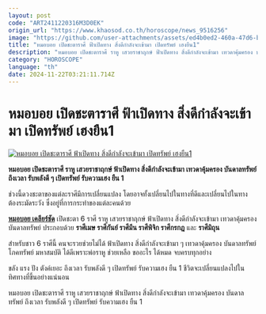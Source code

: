 ```yaml
---
layout: post
code: "ART2411220316M3D0EK"
origin_url: "https://www.khaosod.co.th/horoscope/news_9516256"
image: "https://github.com/user-attachments/assets/ed4b0ed2-460a-47d6-bcd2-d32f4e23a609"
title: "หมอบอย เปิดชะตาราศี ฟ้าเปิดทาง สิ่งดีกำลังจะเข้ามา เปิดทรัพย์ เฮงยืน1"
description: "หมอบอย เปิดชะตาราศี ราหู เสวยราชาฤกษ์ ฟ้าเปิดทาง สิ่งดีกำลังจะเข้ามา เทวดาคุ้มครอง บันดาลทรัพย์ ถึงเวลา รับพลังดี ๆ เปิดทรัพย์ รับความเฮง ยืน 1"
category: "HOROSCOPE"
language: "th"
date: 2024-11-22T03:21:11.714Z
---
```


# หมอบอย เปิดชะตาราศี ฟ้าเปิดทาง สิ่งดีกำลังจะเข้ามา เปิดทรัพย์ เฮงยืน1

[![หมอบอย เปิดชะตาราศี ฟ้าเปิดทาง สิ่งดีกำลังจะเข้ามา เปิดทรัพย์ เฮงยืน1](https://www.khaosod.co.th/wpapp/uploads/2024/11/Horoscope-13.jpg "หมอบอย เปิดชะตาราศี ฟ้าเปิดทาง สิ่งดีกำลังจะเข้ามา เปิดทรัพย์ เฮงยืน1")](https://www.khaosod.co.th/wpapp/uploads/2024/11/Horoscope-13.jpg)

**หมอบอย เปิดชะตาราศี ราหู เสวยราชาฤกษ์ ฟ้าเปิดทาง สิ่งดีกำลังจะเข้ามา เทวดาคุ้มครอง บันดาลทรัพย์ ถึงเวลา รับพลังดี ๆ เปิดทรัพย์ รับความเฮง ยืน 1**

ช่วงนี้ดวงชะตาของแต่ละราศีมีการเปลี่ยนแปลง โดยอาจทั้งเปลี่ยนไปในทางที่ดีและเปลี่ยนไปในทางต้องระมัดระวัง ซึ่งอยู่ที่การกระทำของแต่ละคนด้วย

[**หมอบอย เคลียร์ชัด**](https://www.facebook.com/profile.php?id=100057221688922) เปิดชะตา 6 ราศี ราหู เสวยราชาฤกษ์ ฟ้าเปิดทาง สิ่งดีกำลังจะเข้ามา เทวดาคุ้มครอง บันดาลทรัพย์ ประกอบด้วย **ราศีเมษ ราศีกันย์ ราศีมีน ราศีพิจิก ราศีกรกฎ** และ **ราศีมิถุน**

สำหรับชาว 6 ราศีนี้ คนจะรวยช่วยไม่ได้ ฟ้าเปิดทาง สิ่งดีกำลังจะเข้ามา ๆ เทวดาคุ้มครอง บันดาลทรัพย์ โภคทรัพย์ มหาสมบัติ ได้ดีเพราะพ่อราหู ช่วยเหลือ ขออะไร ได้หมด จบครบทุกอย่าง

ขลัง แรง ปัง ตังค์เยอะ ถึงเวลา รับพลังดี ๆ เปิดทรัพย์ รับความเฮง ยืน 1 ชีวิตจะเปลี่ยนแปลงไปในทิศทางที่ขึ้นอย่างแน่นอน

หมอบอย เปิดชะตาราศี ราหู เสวยราชาฤกษ์ ฟ้าเปิดทาง สิ่งดีกำลังจะเข้ามา เทวดาคุ้มครอง บันดาลทรัพย์ ถึงเวลา รับพลังดี ๆ เปิดทรัพย์ รับความเฮง ยืน 1
